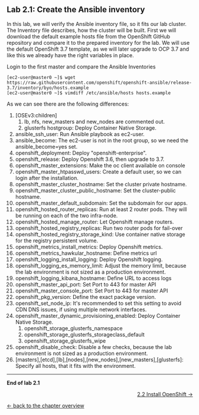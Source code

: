 ## Lab 2.1: Create the Ansible inventory

In this lab, we will verify the Ansible inventory file, so it fits our lab cluster. The Inventory file describes, how the cluster will be built.
First we will download the default example hosts file from the OpenShift GitHub repository and compare it to the prepared inventory for the lab. We will use the default OpenShift 3.7 template, as we will later upgrade to OCP 3.7 and like this we already have the right variables in place.

Login to the first master and compare the Ansible Inventories
```
[ec2-user@master0 ~]$ wget https://raw.githubusercontent.com/openshift/openshift-ansible/release-3.7/inventory/byo/hosts.example
[ec2-user@master0 ~]$ vimdiff /etc/ansible/hosts hosts.example
```
As we can see there are the following differences:
1. [OSEv3:children]
    1. lb, nfs, new_masters and new_nodes are commented out.
    1. glusterfs hostgroup: Deploy Container Native Storage.
1. ansible_ssh_user: Run Ansible playbook as ec2-user.
1. ansible_become: The ec2-user is not in the root group, so we need the ansible_become=yes set.
1. openshift_deployment: Deploy "openshift-enterprise".
1. openshift_release: Deploy Openshift 3.6, then upgrade to 3.7.
1. openshift_master_extensions: Make the oc client available on console
1. openshift_master_htpasswd_users: Create a default user, so we can login after the installation.
1. openshift_master_cluster_hostname: Set the cluster private hostname.
1. openshift_master_cluster_public_hostname: Set the cluster-public hostname.
1. openshift_master_default_subdomain: Set the subdomain for our apps.
1. openshift_hosted_router_replicas: Run at least 2 router pods. They will be running on each of the two infra-node.
1. openshift_hosted_manage_router: Let Openshift manage routers.
1. openshift_hosted_registry_replicas: Run two router pods for fail-over
1. openshift_hosted_registry_storage_kind: Use container native storage for the registry persistent volume.
1. openshift_metrics_install_metrics: Deploy Openshift metrics.
1. openshift_metrics_hawkular_hostname: Define metrics url
1. openshift_logging_install_logging: Deploy Openshift logging.
1. openshift_logging_es_memory_limit: Adjust the memory limit, because the lab environment is not sized as a production environment.
1. openshift_logging_kibana_hostname: Define URL to access logs
1. openshift_master_api_port: Set Port to 443 for master API
1. openshift_master_console_port: Set Port to 443 for master API
1. openshift_pkg_version: Define the exact package version.
1. openshift_set_node_ip: It's recommended to set this setting to avoid CDN DNS issues, if using multiple network interfaces.
1. openshift_master_dynamic_provisioning_enabled: Deploy Container Native Storage.
    1. openshift_storage_glusterfs_namespace
    1. openshift_storage_glusterfs_storageclass_default
    1. openshift_storage_glusterfs_wipe
1. openshift_disable_check: Disable a few checks, because the lab environment is not sized as a production environment.
1. [masters],[etcd],[lb],[nodes],[new_nodes],[new_masters],[glusterfs]: Specify all hosts, that it fits with the environment.

---

**End of lab 2.1**

<p width="100px" align="right"><a href="22_installation.md">2.2 Install OpenShift →</a></p>

[← back to the chapter overview](20_installation.md)
